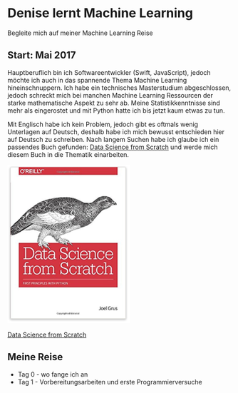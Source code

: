 # Denise lernt Machine Learning
Begleite mich auf meiner Machine Learning Reise

## Start: Mai 2017
Hauptberuflich bin ich Softwareentwickler (Swift, JavaScript), jedoch möchte ich auch in das spannende Thema Machine Learning hineinschnuppern. Ich habe ein technisches Masterstudium abgeschlossen, jedoch schreckt mich bei manchen Machine Learning Ressourcen der starke mathematische Aspekt zu sehr ab. Meine Statistikkenntnisse sind mehr als eingerostet und mit Python hatte ich bis jetzt kaum etwas zu tun. 

Mit Englisch habe ich kein Problem, jedoch gibt es oftmals wenig Unterlagen auf Deutsch, deshalb habe ich mich bewusst entschieden hier auf Deutsch zu schreiben. Nach langem Suchen habe ich glaube ich ein passendes Buch gefunden: [Data Science from Scratch](http://amzn.to/2qFunSd) und werde mich diesem Buch in die Thematik einarbeiten.

![alt Data Science From Scratch Cover](/bilder/data-science-from-scratch-book-cover.png)

[Data Science from Scratch](http://amzn.to/2qFunSd)

## Meine Reise
* Tag 0 - wo fange ich an
* Tag 1 - Vorbereitungsarbeiten und erste Programmierversuche
